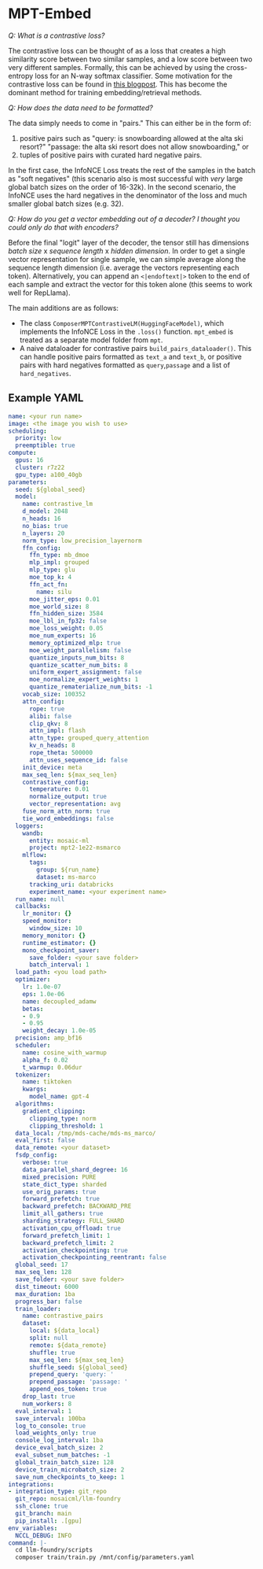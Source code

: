 # MPT-Embed

_Q: What is a contrastive loss?_

The contrastive loss can be thought of as a loss that creates a high similarity score between two similar samples, and a low score between two very different samples. Formally, this can be achieved by using the cross-entropy loss for an N-way softmax classifier. Some motivation for the contrastive loss can be found in [this blogpost](https://ankeshanand.com/blog/2020/01/26/contrative-self-supervised-learning.html). This has become the dominant method for training embedding/retrieval methods.

_Q: How does the data need to be formatted?_

The data simply needs to come in "pairs." This can either be in the form of:
1. positive pairs such as "query: is snowboarding allowed at the alta ski resort?" "passage: the alta ski resort does not allow snowboarding," or
2. tuples of positive pairs with curated hard negative pairs.

In the first case, the InfoNCE Loss treats the rest of the samples in the batch as "soft negatives" (this scenario also is most successful with _very_ large global batch sizes on the order of 16-32k). In the second scenario, the InfoNCE uses the hard negatives in the denominator of the loss and much smaller global batch sizes (e.g. 32).

_Q: How do you get a vector embedding out of a decoder? I thought you could only do that with encoders?_

Before the final "logit" layer of the decoder, the tensor still has dimensions _batch size_ x _sequence length_ x _hidden dimension_. In order to get a single vector representation for single sample, we can simple average along the sequence length dimension (i.e. average the vectors representing each token). Alternatively, you can append an `<|endoftext|>` token to the end of each sample and extract the vector for this token alone (this seems to work well for RepLlama).

The main additions are as follows:

* The class `ComposerMPTContrastiveLM(HuggingFaceModel)`, which implements the InfoNCE Loss in the `.loss()` function. `mpt_embed` is treated as a separate model folder from `mpt`.
* A naive dataloader for contrastive pairs `build_pairs_dataloader()`. This can handle positive pairs formatted as `text_a` and `text_b`, or positive pairs with hard negatives formatted as `query`,`passage` and a list of `hard_negatives`.

## Example YAML

```yaml
name: <your run name>
image: <the image you wish to use>
scheduling:
  priority: low
  preemptible: true
compute:
  gpus: 16
  cluster: r7z22
  gpu_type: a100_40gb
parameters:
  seed: ${global_seed}
  model:
    name: contrastive_lm
    d_model: 2048
    n_heads: 16
    no_bias: true
    n_layers: 20
    norm_type: low_precision_layernorm
    ffn_config:
      ffn_type: mb_dmoe
      mlp_impl: grouped
      mlp_type: glu
      moe_top_k: 4
      ffn_act_fn:
        name: silu
      moe_jitter_eps: 0.01
      moe_world_size: 8
      ffn_hidden_size: 3584
      moe_lbl_in_fp32: false
      moe_loss_weight: 0.05
      moe_num_experts: 16
      memory_optimized_mlp: true
      moe_weight_parallelism: false
      quantize_inputs_num_bits: 8
      quantize_scatter_num_bits: 8
      uniform_expert_assignment: false
      moe_normalize_expert_weights: 1
      quantize_rematerialize_num_bits: -1
    vocab_size: 100352
    attn_config:
      rope: true
      alibi: false
      clip_qkv: 8
      attn_impl: flash
      attn_type: grouped_query_attention
      kv_n_heads: 8
      rope_theta: 500000
      attn_uses_sequence_id: false
    init_device: meta
    max_seq_len: ${max_seq_len}
    contrastive_config:
      temperature: 0.01
      normalize_output: true
      vector_representation: avg
    fuse_norm_attn_norm: true
    tie_word_embeddings: false
  loggers:
    wandb:
      entity: mosaic-ml
      project: mpt2-1e22-msmarco
    mlflow:
      tags:
        group: ${run_name}
        dataset: ms-marco
      tracking_uri: databricks
      experiment_name: <your experiment name>
  run_name: null
  callbacks:
    lr_monitor: {}
    speed_monitor:
      window_size: 10
    memory_monitor: {}
    runtime_estimator: {}
    mono_checkpoint_saver:
      save_folder: <your save folder>
      batch_interval: 1
  load_path: <you load path>
  optimizer:
    lr: 1.0e-07
    eps: 1.0e-06
    name: decoupled_adamw
    betas:
    - 0.9
    - 0.95
    weight_decay: 1.0e-05
  precision: amp_bf16
  scheduler:
    name: cosine_with_warmup
    alpha_f: 0.02
    t_warmup: 0.06dur
  tokenizer:
    name: tiktoken
    kwargs:
      model_name: gpt-4
  algorithms:
    gradient_clipping:
      clipping_type: norm
      clipping_threshold: 1
  data_local: /tmp/mds-cache/mds-ms_marco/
  eval_first: false
  data_remote: <your dataset>
  fsdp_config:
    verbose: true
    data_parallel_shard_degree: 16
    mixed_precision: PURE
    state_dict_type: sharded
    use_orig_params: true
    forward_prefetch: true
    backward_prefetch: BACKWARD_PRE
    limit_all_gathers: true
    sharding_strategy: FULL_SHARD
    activation_cpu_offload: true
    forward_prefetch_limit: 1
    backward_prefetch_limit: 2
    activation_checkpointing: true
    activation_checkpointing_reentrant: false
  global_seed: 17
  max_seq_len: 128
  save_folder: <your save folder>
  dist_timeout: 6000
  max_duration: 1ba
  progress_bar: false
  train_loader:
    name: contrastive_pairs
    dataset:
      local: ${data_local}
      split: null
      remote: ${data_remote}
      shuffle: true
      max_seq_len: ${max_seq_len}
      shuffle_seed: ${global_seed}
      prepend_query: 'query: '
      prepend_passage: 'passage: '
      append_eos_token: true
    drop_last: true
    num_workers: 8
  eval_interval: 1
  save_interval: 100ba
  log_to_console: true
  load_weights_only: true
  console_log_interval: 1ba
  device_eval_batch_size: 2
  eval_subset_num_batches: -1
  global_train_batch_size: 128
  device_train_microbatch_size: 2
  save_num_checkpoints_to_keep: 1
integrations:
- integration_type: git_repo
  git_repo: mosaicml/llm-foundry
  ssh_clone: true
  git_branch: main
  pip_install: .[gpu]
env_variables:
  NCCL_DEBUG: INFO
command: |-
  cd llm-foundry/scripts
  composer train/train.py /mnt/config/parameters.yaml
```
